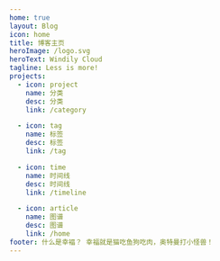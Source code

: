 ```yaml
---
home: true
layout: Blog
icon: home
title: 博客主页
heroImage: /logo.svg
heroText: Windily Cloud
tagline: Less is more!
projects:
  - icon: project
    name: 分类
    desc: 分类
    link: /category

  - icon: tag
    name: 标签
    desc: 标签
    link: /tag

  - icon: time
    name: 时间线
    desc: 时间线
    link: /timeline

  - icon: article
    name: 图谱
    desc: 图谱
    link: /home
footer: 什么是幸褔？ 幸福就是猫吃鱼狗吃肉，奥特曼打小怪兽！
---
```

